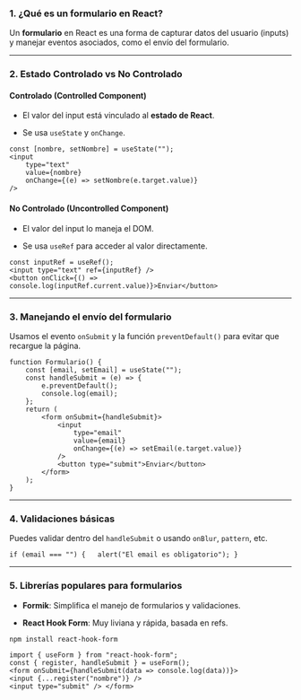### 1. ¿Qué es un formulario en React?

Un **formulario** en React es una forma de capturar datos del usuario (inputs) y manejar eventos asociados, como el envío del formulario.

---

### 2. Estado Controlado vs No Controlado

#### Controlado (Controlled Component)

- El valor del input está vinculado al **estado de React**.
    
- Se usa `useState` y `onChange`.
    
```
const [nombre, setNombre] = useState("");  
<input   
	type="text"   
	value={nombre}   
	onChange={(e) => setNombre(e.target.value)} 
/>

```
#### No Controlado (Uncontrolled Component)

- El valor del input lo maneja el DOM.
    
- Se usa `useRef` para acceder al valor directamente.
    
```
const inputRef = useRef();  
<input type="text" ref={inputRef} />  
<button onClick={() => console.log(inputRef.current.value)}>Enviar</button>
```
---

### 3.  Manejando el envío del formulario

Usamos el evento `onSubmit` y la función `preventDefault()` para evitar que recargue la página.
```
function Formulario() {   
	const [email, setEmail] = useState("");    
	const handleSubmit = (e) => {     
		e.preventDefault();     
		console.log(email);   
	};    
	return (     
		<form onSubmit={handleSubmit}>       
			<input         
				type="email"         
				value={email}         
				onChange={(e) => setEmail(e.target.value)}       
			/>       
			<button type="submit">Enviar</button>     
		</form>   
	); 
}
```

---

### 4.  Validaciones básicas

Puedes validar dentro del `handleSubmit` o usando `onBlur`, `pattern`, etc.

`if (email === "") {   alert("El email es obligatorio"); }`

---

### 5.  Librerías populares para formularios

- **Formik**: Simplifica el manejo de formularios y validaciones.
    
- **React Hook Form**: Muy liviana y rápida, basada en refs.
    
`npm install react-hook-form`
```
import { useForm } from "react-hook-form";  
const { register, handleSubmit } = useForm();  
<form onSubmit={handleSubmit(data => console.log(data))}>   
<input {...register("nombre")} />   
<input type="submit" /> </form>
```

